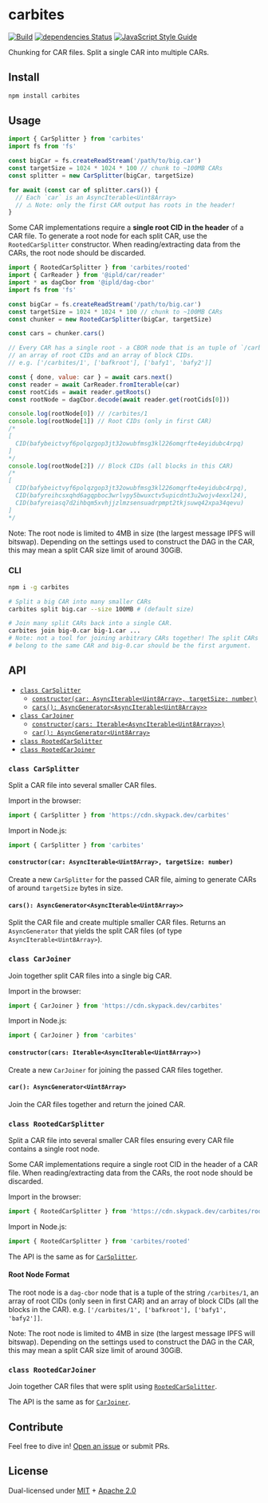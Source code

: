 # carbites

[![Build](https://github.com/alanshaw/carbites/actions/workflows/main.yml/badge.svg)](https://github.com/alanshaw/carbites/actions/workflows/main.yml)
[![dependencies Status](https://status.david-dm.org/gh/alanshaw/carbites.svg)](https://david-dm.org/alanshaw/carbites)
[![JavaScript Style Guide](https://img.shields.io/badge/code_style-standard-brightgreen.svg)](https://standardjs.com)

Chunking for CAR files. Split a single CAR into multiple CARs.

## Install

```sh
npm install carbites
```

## Usage

```js
import { CarSplitter } from 'carbites'
import fs from 'fs'

const bigCar = fs.createReadStream('/path/to/big.car')
const targetSize = 1024 * 1024 * 100 // chunk to ~100MB CARs
const splitter = new CarSplitter(bigCar, targetSize)

for await (const car of splitter.cars()) {
  // Each `car` is an AsyncIterable<Uint8Array>
  // ⚠️ Note: only the first CAR output has roots in the header!
}
```

Some CAR implementations require a **single root CID in the header** of a CAR file. To generate a root node for each split CAR, use the `RootedCarSplitter` constructor. When reading/extracting data from the CARs, the root node should be discarded.

```js
import { RootedCarSplitter } from 'carbites/rooted'
import { CarReader } from '@ipld/car/reader'
import * as dagCbor from '@ipld/dag-cbor'
import fs from 'fs'

const bigCar = fs.createReadStream('/path/to/big.car')
const targetSize = 1024 * 1024 * 100 // chunk to ~100MB CARs
const chunker = new RootedCarSplitter(bigCar, targetSize)

const cars = chunker.cars()

// Every CAR has a single root - a CBOR node that is an tuple of `/carbites/1`,
// an array of root CIDs and an array of block CIDs.
// e.g. ['/carbites/1', ['bafkroot'], ['bafy1', 'bafy2']]

const { done, value: car } = await cars.next()
const reader = await CarReader.fromIterable(car)
const rootCids = await reader.getRoots()
const rootNode = dagCbor.decode(await reader.get(rootCids[0]))

console.log(rootNode[0]) // /carbites/1
console.log(rootNode[1]) // Root CIDs (only in first CAR)
/*
[
  CID(bafybeictvyf6polqzgop3jt32owubfmsg3kl226omqrfte4eyidubc4rpq)
]
*/
console.log(rootNode[2]) // Block CIDs (all blocks in this CAR)
/*
[
  CID(bafybeictvyf6polqzgop3jt32owubfmsg3kl226omqrfte4eyidubc4rpq),
  CID(bafyreihcsxqhd6agqpboc3wrlvpy5bwuxctv5upicdnt3u2wojv4exxl24),
  CID(bafyreiasq7d2ihbqm5xvhjjzlmzsensuadrpmpt2tkjsuwq42xpa34qevu)
]
*/
```

Note: The root node is limited to 4MB in size (the largest message IPFS will bitswap). Depending on the settings used to construct the DAG in the CAR, this may mean a split CAR size limit of around 30GiB.

### CLI

```sh
npm i -g carbites

# Split a big CAR into many smaller CARs
carbites split big.car --size 100MB # (default size)

# Join many split CARs back into a single CAR.
carbites join big-0.car big-1.car ...
# Note: not a tool for joining arbitrary CARs together! The split CARs MUST
# belong to the same CAR and big-0.car should be the first argument.
```

## API

* [`class CarSplitter`](#class-carsplitter)
    * [`constructor(car: AsyncIterable<Uint8Array>, targetSize: number)`](#constructorcar-asynciterableuint8array-targetsize-number)
    * [`cars(): AsyncGenerator<AsyncIterable<Uint8Array>>`](#cars-asyncgeneratorasynciterableuint8array)
* [`class CarJoiner`](#class-carjoiner)
    * [`constructor(cars: Iterable<AsyncIterable<Uint8Array>>)`](#constructorcars-iterableasynciterableuint8array)
    * [`car(): AsyncGenerator<Uint8Array>`](#car-asyncgeneratoruint8array)
* [`class RootedCarSplitter`](#class-rootedcarsplitter)
* [`class RootedCarJoiner`](#class-rootedcarjoiner)

### `class CarSplitter`

Split a CAR file into several smaller CAR files.

Import in the browser:

```js
import { CarSplitter } from 'https://cdn.skypack.dev/carbites'
```

Import in Node.js:

```js
import { CarSplitter } from 'carbites'
```

#### `constructor(car: AsyncIterable<Uint8Array>, targetSize: number)`

Create a new `CarSplitter` for the passed CAR file, aiming to generate CARs of around `targetSize` bytes in size.

#### `cars(): AsyncGenerator<AsyncIterable<Uint8Array>>`

Split the CAR file and create multiple smaller CAR files. Returns an `AsyncGenerator` that yields the split CAR files (of type `AsyncIterable<Uint8Array>`).

### `class CarJoiner`

Join together split CAR files into a single big CAR.

Import in the browser:

```js
import { CarJoiner } from 'https://cdn.skypack.dev/carbites'
```

Import in Node.js:

```js
import { CarJoiner } from 'carbites'
```

#### `constructor(cars: Iterable<AsyncIterable<Uint8Array>>)`

Create a new `CarJoiner`  for joining the passed CAR files together.

#### `car(): AsyncGenerator<Uint8Array>`

Join the CAR files together and return the joined CAR.

### `class RootedCarSplitter`

Split a CAR file into several smaller CAR files ensuring every CAR file contains a single root node.

Some CAR implementations require a single root CID in the header of a CAR file. When reading/extracting data from the CARs, the root node should be discarded.

Import in the browser:

```js
import { RootedCarSplitter } from 'https://cdn.skypack.dev/carbites/rooted'
```

Import in Node.js:

```js
import { RootedCarSplitter } from 'carbites/rooted'
```

The API is the same as for [`CarSplitter`](#class-carsplitter).

#### Root Node Format

The root node is a `dag-cbor` node that is a tuple of the string `/carbites/1`, an array of root CIDs (only seen in first CAR) and an array of block CIDs (all the blocks in the CAR). e.g. `['/carbites/1', ['bafkroot'], ['bafy1', 'bafy2']]`.

Note: The root node is limited to 4MB in size (the largest message IPFS will bitswap). Depending on the settings used to construct the DAG in the CAR, this may mean a split CAR size limit of around 30GiB.

### `class RootedCarJoiner`

Join together CAR files that were split using [`RootedCarSplitter`](#class-rootedcarsplitter).

The API is the same as for [`CarJoiner`](#class-carjoiner).

## Contribute

Feel free to dive in! [Open an issue](https://github.com/alanshaw/carbites/issues/new) or submit PRs.

## License

Dual-licensed under [MIT](https://github.com/alanshaw/carbites/blob/main/LICENSE-MIT) + [Apache 2.0](https://github.com/alanshaw/carbites/blob/main/LICENSE-APACHE)
